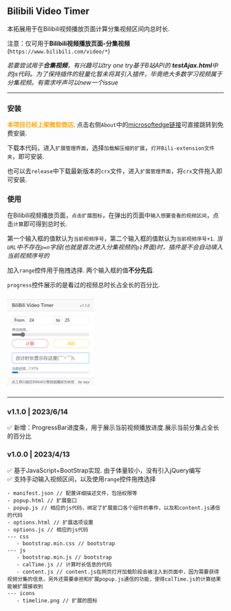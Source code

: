 ## Bilibili Video Timer
本拓展用于在Bilibili视频播放页面计算分集视频区间内总时长.

注意：仅可用于**Bilibili视频播放页面-分集视频**(`https://www.bilibili.com/video/*`)

*若要尝试用于**合集视频**，有兴趣可以try one try基于B站API的 **testAjax.html**中的js代码。为了保持插件的轻量化暂未将其引入插件，毕竟绝大多数学习视频属于分集视频。有需求呼声可以new一个issue*

---
### 安装
<font color=orange>**本项目已经上架微软商店**</font>. 点击右侧`About`中的<a href="https://microsoftedge.microsoft.com/addons/detail/bilibili-video-timer/kjginbekfcfdnfjhnophpcdjoojnfabn" target="_blank">microsoftedge链接</a>可直接跳转到免费安装.

下载本代码，进入`扩展管理界面`，选择`加载解压缩的扩展`，`打开Bili-extension文件夹`，即可安装.

也可以去`release`中下载最新版本的`crx`文件，进入`扩展管理界面`，将`crx`文件拖入即可安装.

### 使用
在Bilibili视频播放页面，`点击扩展图标`，在弹出的页面中`输入想要查看的视频区间`，点击`计算`即可得到总时长. 

第一个输入框的值默认为`当前视频序号`，第二个输入框的值默认为`当前视频序号+1`. *当`URL`中不存在`p=n`字段(也就是首次进入分集视频的`p1`界面)时，插件是不会自动填入当前视频序号的*

加入`range`控件用于拖拽选择. 两个输入框的值**不分先后**.

`progress`控件展示的是看过的视频总时长占全长的百分比.
<br>

<img src='./img/index.png' style="width:40%;margin:10px 0"> 

---

### v1.1.0 | 2023/6/14
✅ 新增：ProgressBar进度条，用于展示当前视频播放进度.展示当前分集占全长的百分比

### v1.0.0 | 2023/4/13 
✅ 基于JavaScript+BootStrap实现. 由于体量较小，没有引入jQuery编写 <br>
✅ 支持手动输入视频区间，以及使用`range`控件拖拽选择

```
- manifest.json // 配置详细描述文件，包括权限等
- popup.html // 扩展窗口
- popup.js // 相应的js代码，绑定了扩展窗口各个组件的事件，以及和content.js通信的代码
- options.html // 扩展选项设置
- options.js // 相应的js代码
--- css
   - bootstrap.min.css // bootstrap
--- js
   - bootstrap.min.js // bootstrap
   - calTime.js // 计算时长信息的代码
   - content.js // content.js在网页打开加载阶段会被注入到页面中，因为需要获得视频分集的信息，另外还需要承担和扩展popup.js通信的功能，使得calTime.js的计算结果能被扩展接收到
--- icons
   - timeline.png // 扩展的图标
```